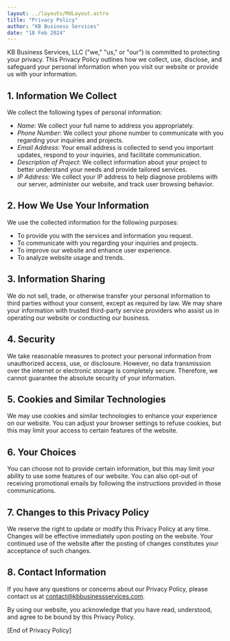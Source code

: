 ```yaml
---
layout: ../layouts/MdLayout.astro
title: "Privacy Policy"
author: "KB Business Services"
date: "18 Feb 2024"
---
```


KB Business Services, LLC ("we," "us," or "our") is committed to protecting your privacy. This Privacy Policy outlines how we collect, use, disclose, and safeguard your personal information when you visit our website or provide us with your information.

## 1. Information We Collect

We collect the following types of personal information:

- _Name_: We collect your full name to address you appropriately.
- _Phone Number_: We collect your phone number to communicate with you regarding your inquiries and projects.
- _Email Address_: Your email address is collected to send you important updates, respond to your inquiries, and facilitate communication.
- _Description of Project_: We collect information about your project to better understand your needs and provide tailored services.
- _IP Address_: We collect your IP address to help diagnose problems with our server, administer our website, and track user browsing behavior.

## 2. How We Use Your Information

We use the collected information for the following purposes:
- To provide you with the services and information you request.
- To communicate with you regarding your inquiries and projects.
- To improve our website and enhance user experience.
- To analyze website usage and trends.

## 3. Information Sharing

We do not sell, trade, or otherwise transfer your personal information to third parties without your consent, except as required by law. We may share your information with trusted third-party service providers who assist us in operating our website or conducting our business.

## 4. Security

We take reasonable measures to protect your personal information from unauthorized access, use, or disclosure. However, no data transmission over the internet or electronic storage is completely secure. Therefore, we cannot guarantee the absolute security of your information.

## 5. Cookies and Similar Technologies

We may use cookies and similar technologies to enhance your experience on our website. You can adjust your browser settings to refuse cookies, but this may limit your access to certain features of the website.

## 6. Your Choices

You can choose not to provide certain information, but this may limit your ability to use some features of our website. You can also opt-out of receiving promotional emails by following the instructions provided in those communications.

## 7. Changes to this Privacy Policy

We reserve the right to update or modify this Privacy Policy at any time. Changes will be effective immediately upon posting on the website. Your continued use of the website after the posting of changes constitutes your acceptance of such changes.

## 8. Contact Information

If you have any questions or concerns about our Privacy Policy, please contact us at [contact@kbbusinessservices.com](contact@kbbusinessservices.com).

By using our website, you acknowledge that you have read, understood, and agree to be bound by this Privacy Policy.

[End of Privacy Policy]